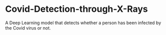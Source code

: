 # Covid-Detection-through-X-Rays

A Deep Learning model that detects whether a person has been infected by the Covid virus or not.
